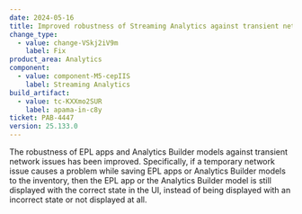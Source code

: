 ```yaml
---
date: 2024-05-16
title: Improved robustness of Streaming Analytics against transient network issues
change_type:
  - value: change-VSkj2iV9m
    label: Fix
product_area: Analytics
component:
  - value: component-M5-cepIIS
    label: Streaming Analytics
build_artifact:
  - value: tc-KXXmo2SUR
    label: apama-in-c8y
ticket: PAB-4447
version: 25.133.0
---
```

The robustness of EPL apps and Analytics Builder models against transient network issues has been improved.
Specifically, if a temporary network issue causes a problem while saving EPL apps or Analytics Builder models to the inventory, then the EPL app or the Analytics Builder model is still displayed with the correct state in the UI, instead of being displayed with an incorrect state or not displayed at all.
